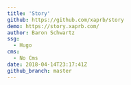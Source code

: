 ```yaml
---
title: 'Story'
github: https://github.com/xaprb/story
demo: https://story.xaprb.com/
author: Baron Schwartz
ssg:
  - Hugo
cms:
  - No Cms
date: 2018-04-14T23:17:41Z
github_branch: master
---
```

